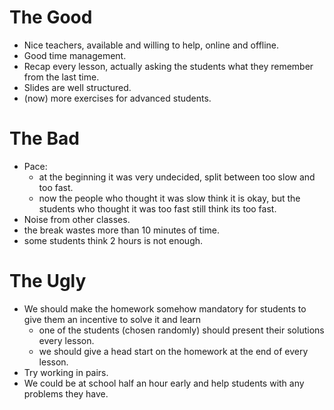 # The Good

* Nice teachers, available and willing to help, online and offline.
* Good time management.
* Recap every lesson, actually asking the students what they remember from the last time.
* Slides are well structured.
* (now) more exercises for advanced students.

# The Bad

* Pace:
  * at the beginning it was very undecided, split between too slow and too fast.
  * now the people who thought it was slow think it is okay, but the students who thought it was too fast still think its too fast.
* Noise from other classes.
* the break wastes more than 10 minutes of time.
* some students think 2 hours is not enough.


# The Ugly

* We should make the homework somehow mandatory for students to give them an incentive to solve it and learn
  * one of the students (chosen randomly) should present their solutions every lesson.
  * we should give a head start on the homework at the end of every lesson.
* Try working in pairs.
* We could be at school half an hour early and help students with any problems they have.
